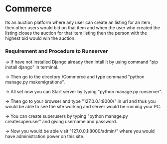 # Commerce

Its an auction platform where any user can create an listing for an item , then other users would bid on that item and when the user who created the listing closes the auction for that item listing then the person with the highest bid would win the auction.

### Requirement and Procedure to Runserver

-> If have not installed Django already then intall it by using command "pip install django" in terminal.

-> Then go to the directory /Commerce and type command "python manage.py makemigrations".

-> All set now you can Start server by typing "python manage.py runserver".

-> Then go to your browser and type "127.0.0.1:8000/" in url and thus you would be able to see the site working and server would be running your PC.

-> You can create superusers by typing "python manage.py createsuperuser" and giving username and password.

-> Now you would be able visit "127.0.0.1:8000/admin/" where you would have administration power on this site.
